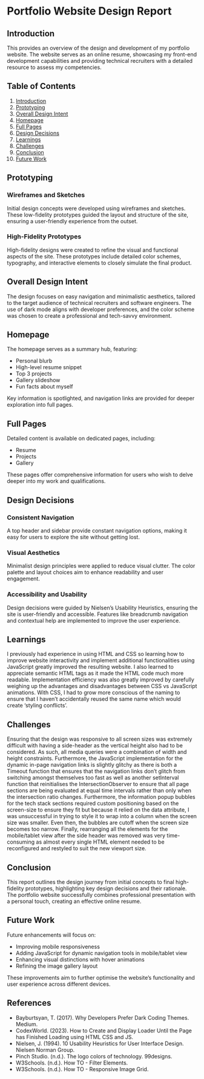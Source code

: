 # Portfolio Website Design Report

## Introduction
This provides an overview of the design and development of my portfolio website. The website serves as an online resume, showcasing my front-end development capabilities and providing technical recruiters with a detailed resource to assess my competencies.

## Table of Contents
1. [Introduction](#introduction)
2. [Prototyping](#prototyping)
3. [Overall Design Intent](#overall-design-intent)
4. [Homepage](#homepage)
5. [Full Pages](#full-pages)
6. [Design Decisions](#design-decisions)
7. [Learnings](#learnings)
8. [Challenges](#challenges)
8. [Conclusion](#conclusion)
9. [Future Work](#future-work)

## Prototyping
### Wireframes and Sketches
Initial design concepts were developed using wireframes and sketches. These low-fidelity prototypes guided the layout and structure of the site, ensuring a user-friendly experience from the outset.

### High-Fidelity Prototypes
High-fidelity designs were created to refine the visual and functional aspects of the site. These prototypes include detailed color schemes, typography, and interactive elements to closely simulate the final product.

## Overall Design Intent
The design focuses on easy navigation and minimalistic aesthetics, tailored to the target audience of technical recruiters and software engineers. The use of dark mode aligns with developer preferences, and the color scheme was chosen to create a professional and tech-savvy environment.

## Homepage
The homepage serves as a summary hub, featuring:
- Personal blurb
- High-level resume snippet
- Top 3 projects
- Gallery slideshow
- Fun facts about myself

Key information is spotlighted, and navigation links are provided for deeper exploration into full pages.

## Full Pages
Detailed content is available on dedicated pages, including:
- Resume
- Projects
- Gallery

These pages offer comprehensive information for users who wish to delve deeper into my work and qualifications.

## Design Decisions
### Consistent Navigation
A top header and sidebar provide constant navigation options, making it easy for users to explore the site without getting lost.

### Visual Aesthetics
Minimalist design principles were applied to reduce visual clutter. The color palette and layout choices aim to enhance readability and user engagement.

### Accessibility and Usability
Design decisions were guided by Nielsen’s Usability Heuristics, ensuring the site is user-friendly and accessible. Features like breadcrumb navigation and contextual help are implemented to improve the user experience.

## Learnings
I previously had experience in using HTML and CSS so learning how to improve website interactivity and implement additional functionalities using JavaScript greatly improved the resulting website. I also learned to appreciate semantic HTML tags as it made the HTML code much more readable. Implementation efficiency was also greatly improved by carefully weighing up the advantages and disadvantages between CSS vs JavaScript animations. With CSS, I had to grow more conscious of the naming to ensure that I haven’t accidentally reused the same name which would create ‘styling conflicts’. 

## Challenges
Ensuring that the design was responsive to all screen sizes was extremely difficult with having a side-header as the vertical height also had to be considered. As such, all media queries were a combination of width and height constraints. Furthermore, the JavaScript implementation for the dynamic in-page navigation links is slightly glitchy as there is both a Timeout function that ensures that the navigation links don’t glitch from switching amongst themselves too fast as well as another setInterval function that reinitialises the IntersectionObserver to ensure that all page sections are being evaluated at equal time intervals rather than only when the intersection ratio changes. Furthermore, the information popup bubbles for the tech stack sections required custom positioning based on the screen-size to ensure they fit but because it relied on the data attribute, I was unsuccessful in trying to style it to wrap into a column when the screen size was smaller. Even then, the bubbles are cutoff when the screen size becomes too narrow. Finally, rearranging all the elements for the mobile/tablet view after the side header was removed was very time-consuming as almost every single HTML element needed to be reconfigured and restyled to suit the new viewport size.

## Conclusion
This report outlines the design journey from initial concepts to final high-fidelity prototypes, highlighting key design decisions and their rationale. The portfolio website successfully combines professional presentation with a personal touch, creating an effective online resume.

## Future Work
Future enhancements will focus on:
- Improving mobile responsiveness
- Adding JavaScript for dynamic navigation tools in mobile/tablet view
- Enhancing visual distinctions with hover animations
- Refining the image gallery layout

These improvements aim to further optimise the website’s functionality and user experience across different devices.

## References
- Bayburtsyan, T. (2017). Why Developers Prefer Dark Coding Themes. Medium.
- CodexWorld. (2023). How to Create and Display Loader Until the Page has Finished Loading using HTML CSS and JS.
- Nielsen, J. (1994). 10 Usability Heuristics for User Interface Design. Nielsen Norman Group.
- Pinch Studio. (n.d.). The logo colors of technology. 99designs.
- W3Schools. (n.d.). How TO - Filter Elements.
- W3Schools. (n.d.). How TO - Responsive Image Grid.